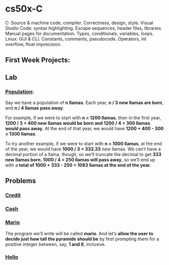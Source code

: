 # cs50x-C
C: Source &amp; machine code, compiler. Correctness, design, style. Visual Studio Code: syntax highlighting. Escape sequences, header files, libraries. Manual pages for documentation. Types, conditionals, variables, loops. Linux: GUI &amp; CLI. Constants, comments, pseudocode. Operators, int overflow, float imprecision.


## First Week Projects:

## Lab

### [Population](https://github.com/Henalecam/cs50x-C/tree/main/population):
Say we have a population of **n llamas**. Each year, **n / 3 new llamas are born**, and **n / 4 llamas pass away**.

For example, if we were to start with **n = 1200 llamas**, then in the first year, **1200 / 3 = 400 new llamas would be born and 1200 / 4 = 300 llamas would pass away**. At the end of that year, we would have **1200 + 400 - 300 = 1300 llamas**.

To try another example, if we were to start with **n = 1000 llamas**, at the end of the year, we would have **1000 / 3 = 333.33** new llamas. We can’t have a decimal portion of a llama, though, so we’ll truncate the decimal to get **333 new llamas born. 1000 / 4 = 250 llamas will pass away**, so we’ll end up with a **total of 1000 + 333 - 250 = 1083 llamas at the end of the year.**

## Problems

### [Credit](https://github.com/Henalecam/cs50x-C/tree/main/credit)

###  [Cash](https://github.com/Henalecam/cs50x-C/tree/main/cash)

### [Mario](https://github.com/Henalecam/cs50x-C/tree/main/mario-more)
The program we’ll write will be called **mario**. And let’s **allow the user to decide just how tall the pyramids should be** by first prompting them for a positive integer between, say, **1 and 8**, inclusive.

### [Hello](https://github.com/Henalecam/cs50x-C/tree/main/hello)
